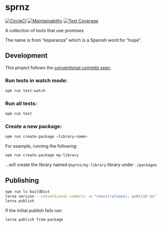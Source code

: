 # sprnz

[![CircleCI](https://circleci.com/gh/asartalo/sprnz.svg?style=svg)](https://circleci.com/gh/asartalo/sprnz) [![Maintainability](https://api.codeclimate.com/v1/badges/bb1ae28e4ed716473570/maintainability)](https://codeclimate.com/github/asartalo/sprnz/maintainability) [![Test Coverage](https://api.codeclimate.com/v1/badges/bb1ae28e4ed716473570/test_coverage)](https://codeclimate.com/github/asartalo/sprnz/test_coverage)

A collection of tools that use promises

The name is from “esperanza” which is a Spanish word for “hope”.

## Development

This project follows the [conventional commits spec](https://www.conventionalcommits.org/en/v1.0.0/).

### Run tests in watch mode:

```sh
npm run test-watch
```

### Run all tests:

```sh
npm run test
```

### Create a new package:

```sh
npm run create-package <library-name>
```

For example, running the following:

```sh
npm run create-package my-library
```

...will create the library named `@sprnz/my-library` library under `./packages`

## Publishing

```sh
npm run ls buildDist
lerna version --conventional-commits -m "chore(release): publish %s"
lerna publish
```

If the initial publish fails run:

```sh
lerna publish from-package
```
